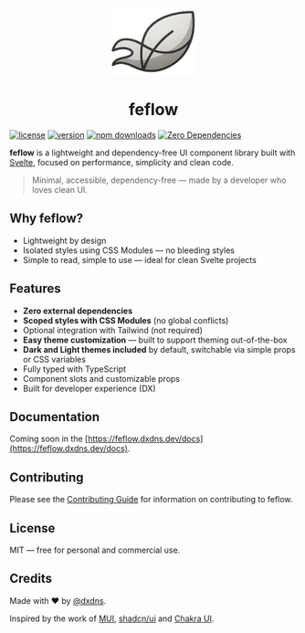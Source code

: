 <p align="center">
  <img src="./packages/docs/public/favicon.png" width="150" height="120" />
</p>

<h1 align="center">feflow</h1>

[![license](https://img.shields.io/github/license/dxdns/feflow)](https://github.com/dxdns/feflow/blob/master/LICENSE)
[![version](https://img.shields.io/npm/v/%40dxdns%2Ffeflow)](https://www.npmjs.com/package/@feflow/svelte)
[![npm downloads](https://img.shields.io/npm/dw/%40dxdns%2Ffeflow)](https://www.npmjs.com/package/@feflow/svelte)
[![Zero Dependencies](https://img.shields.io/badge/dependencies-0-green)](https://www.npmjs.com/package/@feflow/svelte?activeTab=dependencies)

**feflow** is a lightweight and dependency-free UI component library built with [Svelte](https://svelte.dev), focused on performance, simplicity and clean code.

> Minimal, accessible, dependency-free — made by a developer who loves clean UI.

## Why feflow?

- Lightweight by design
- Isolated styles using CSS Modules — no bleeding styles
- Simple to read, simple to use — ideal for clean Svelte projects

## Features

- **Zero external dependencies**
- **Scoped styles with CSS Modules** (no global conflicts)
- Optional integration with Tailwind (not required)
- **Easy theme customization** — built to support theming out-of-the-box
- **Dark and Light themes included** by default, switchable via simple props or CSS variables
- Fully typed with TypeScript
- Component slots and customizable props
- Built for developer experience (DX)

## Documentation

Coming soon in the [https://feflow.dxdns.dev/docs](https://feflow.dxdns.dev/docs).

## Contributing

Please see the [Contributing Guide](CONTRIBUTING.md) for information on contributing to feflow.

## License

MIT — free for personal and commercial use.

## Credits

Made with ❤️ by [@dxdns](https://linkedin.com/in/dxdns).

Inspired by the work of [MUI](https://mui.com), [shadcn/ui](https://ui.shadcn.com) and [Chakra UI](https://chakra-ui.com).
